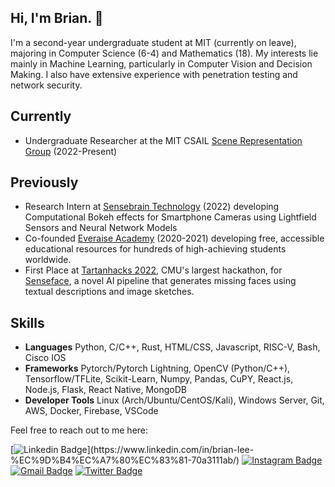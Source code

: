 ## Hi, I'm Brian. 👋

I'm a second-year undergraduate student at MIT (currently on leave), majoring in Computer Science (6-4) and Mathematics (18). My interests lie mainly in Machine Learning, particularly in Computer Vision and Decision Making. I also have extensive experience with penetration testing and network security. 

## Currently
* Undergraduate Researcher at the MIT CSAIL [Scene Representation Group](https://www.scenerepresentations.org/) (2022-Present)

## Previously
* Research Intern at [Sensebrain Technology](https://www.sensebrain.ai/) (2022) developing Computational Bokeh effects for Smartphone Cameras using Lightfield Sensors and Neural Network Models
* Co-founded [Everaise Academy](https://www.everaise.org/) (2020-2021) developing free, accessible educational resources for hundreds of high-achieving students worldwide.
* First Place at [Tartanhacks 2022](https://www.tartanhacks.com/), CMU's largest hackathon, for [Senseface](https://github.com/gtangg12/SenseFace), a novel AI pipeline that generates missing faces using textual descriptions and image sketches.

## Skills
* **Languages** Python, C/C++, Rust, HTML/CSS, Javascript, RISC-V, Bash, Cisco IOS
* **Frameworks** Pytorch/Pytorch Lightning, OpenCV (Python/C++), Tensorflow/TFLite, Scikit-Learn, Numpy, Pandas, CuPY, React.js, Node.js, Flask, React Native, MongoDB
* **Developer Tools** Linux (Arch/Ubuntu/CentOS/Kali), Windows Server, Git, AWS, Docker, Firebase, VSCode

Feel free to reach out to me here:

[![Linkedin Badge](https://img.shields.io/badge/-brianjsl-blue?style=flat-square&logo=Linkedin&logoColor=white&link=[https://www.linkedin.com/in/anirudhemmadi/](https://www.linkedin.com/in/brian-lee-%EC%9D%B4%EC%A7%80%EC%83%81-70a3111ab/))](https://www.linkedin.com/in/brian-lee-%EC%9D%B4%EC%A7%80%EC%83%81-70a3111ab/)
[![Instagram Badge](https://img.shields.io/badge/-realquarter-purple?style=flat-square&logo=instagram&logoColor=white&link=https://www.instagram.com/realquarter/)](https://www.instagram.com/realquarter/)
[![Gmail Badge](https://img.shields.io/badge/-brianjsl@mit.edu-c14438?style=flat-square&logo=Gmail&logoColor=white&link=mailto:brianjsl@mit.edu)](mailto:brianjsl@mit.edu)
[![Twitter Badge](https://img.shields.io/badge/brianjsl-1DA1F2?style=flat-square&logo=twitter&logoColor=white)](https://twitter.com/brianjsl)

